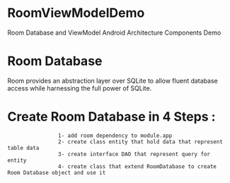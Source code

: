 # RoomViewModelDemo
Room Database and ViewModel Android Architecture Components Demo

# Room Database
  Room provides an abstraction layer over SQLite to allow fluent database access while harnessing the full power of SQLite.
  
# Create Room Database in 4 Steps :

                    1- add room dependency to module.app
                    2- create class entity that hold data that represent table data
                    3- create interface DAO that represent query for entity
                    4- create class that extend RoomDatabase to create Room Database object and use it

